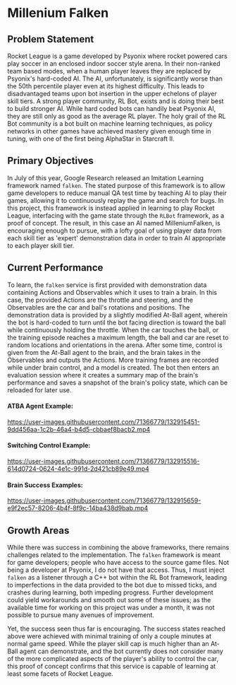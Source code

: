 
# Millenium Falken

## Problem Statement

Rocket League is a game developed by Psyonix where rocket powered cars play soccer in an enclosed indoor soccer style arena. In their non-ranked team based modes, when a human player leaves they are replaced by Psyonix's hard-coded AI. The AI, unfortunately, is significantly worse than the 50th percentile player even at its highest difficulty. This leads to disadvantaged teams upon bot insertion in the upper echelons of player skill tiers. A strong player community, RL Bot, exists and is doing their best to build stronger AI. While hard coded bots can handily beat Psyonix AI, they are still only as good as the average RL player. The holy grail of the RL Bot community is a bot built on machine learning techniques, as policy networks in other games have achieved mastery given enough time in tuning, with one of the first being AlphaStar in Starcraft II. 

## Primary Objectives

In July of this year, Google Research released an Imitation Learning framework named `falken`. The stated purpose of this framework is to allow game developers to reduce manual QA test time by teaching AI to play their games, allowing it to continuously replay the game and search for bugs. In this project, this framework is instead applied in learning to play Rocket League, interfacing with the game state through the `RLBot` framework, as a proof of concept. The result, in this case an AI named MilleniumFalken, is encouraging enough to pursue, with a lofty goal of using player data from each skill tier as 'expert' demonstration data in order to train AI appropriate to each player skill tier.

## Current Performance

To learn, the `falken` service is first provided with demonstration data containing Actions and Observables which it uses to train a brain. In this case, the provided Actions are the throttle and steering, and the Observables are the car and ball's rotations and positions. The demonstration data is provided by a slightly modified At-Ball agent, wherein the bot is hard-coded to turn until the bot facing direction is toward the ball while continuously holding the throttle. When the car touches the ball, or the training episode reaches a maximum length, the ball and car are reset to random locations and orientations in the arena. After some time, control is given from the At-Ball agent to the brain, and the brain takes in the Observables and outputs the Actions. More training frames are recorded while under brain control, and a model is created. The bot then enters an evaluation session where it creates a summary map of the brain's performance and saves a snapshot of the brain's policy state, which can be reloaded for later use.

#### ATBA Agent Example:

https://user-images.githubusercontent.com/71366779/132915451-9dd456aa-1c2b-46a4-b4d5-cbbaef8bacb2.mp4

#### Switching Control Example:

https://user-images.githubusercontent.com/71366779/132915516-614d0724-0624-4e1c-991d-2d421cb89e49.mp4

#### Brain Success Examples:

https://user-images.githubusercontent.com/71366779/132915659-e9f2ec57-8206-4b4f-8f9c-14ba438d9bab.mp4

## Growth Areas

While there was success in combining the above frameworks, there remains challenges related to the implementation. The `falken` framework is meant for game developers; people who have access to the source game files. Not being a developer at Psyonix, I do not have that access. Thus, I must inject `falken` as a listener through a C++ bot within the RL Bot framework, leading to imperfections in the data provided to the bot due to missed ticks, and crashes during learning, both impeding progress. Further development could yield workarounds and smooth out some of these issues; as the available time for working on this project was under a month, it was not possible to pursue many avenues of improvement.

Yet, the success seen thus far is encouraging. The success states reached above were achieved with minimal training of only a couple minutes at normal game speed. While the player skill cap is much higher than an At-Ball agent can demonstrate, and the bot currently does not consider many of the more complicated aspects of the player's ability to control the car, this proof of concept confirms that this service is capable of learning at least some facets of Rocket League.

